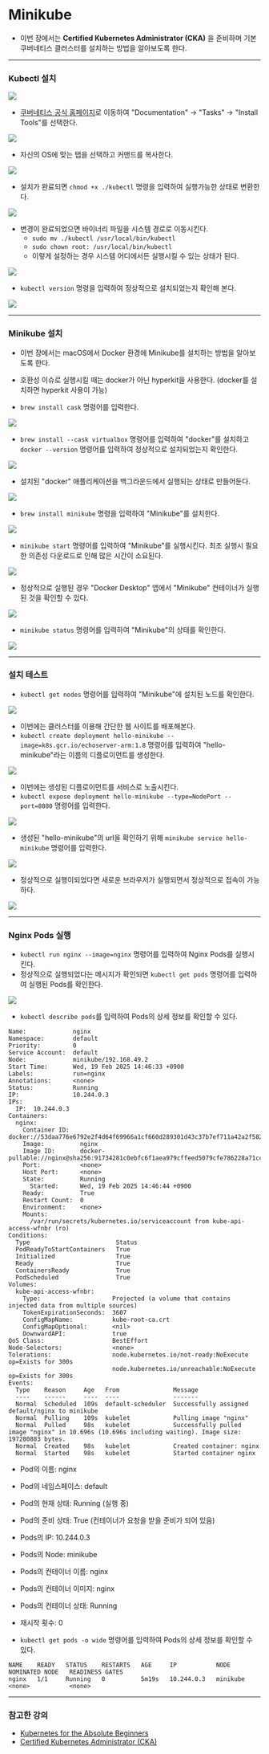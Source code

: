 # Minikube

- 이번 장에서는 **Certified Kubernetes Administrator (CKA)** 을 준비하며 기본 쿠버네티스 클러스터를 설치하는 방법을 알아보도록 한다.

---

### Kubectl 설치

![](images/1-k8s-home-documentation.png)

- [쿠버네티스 공식 홈페이지](https://kubernetes.io)로 이동하여 "Documentation" -> "Tasks" -> "Install Tools"를 선택한다.

![](images/2-copy-command.png)

- 자신의 OS에 맞는 탭을 선택하고 커맨드를 복사한다.

![](images/3-install-kubectl.png)

- 설치가 완료되면 `chmod +x ./kubectl` 명령을 입력하여 실행가능한 상태로 변환한다.

![](images/4-chmod-kubectl.png)

- 변경이 완료되었으면 바이너리 파일을 시스템 경로로 이동시킨다.
  - `sudo mv ./kubectl /usr/local/bin/kubectl`
  - `sudo chown root: /usr/local/bin/kubectl`
  - 이렇게 설정하는 경우 시스템 어디에서든 실행시킬 수 있는 상태가 된다.

![](images/5-binary-move-to-system-path.png)

- `kubectl version` 명령을 입력하여 정상적으로 설치되었는지 확인해 본다.

![](images/6-kubectl-version.png)

---

### Minikube 설치

- 이번 장에서는 macOS에서 Docker 환경에 Minikube를 설치하는 방법을 알아보도록 한다.
- 호환성 이슈로 실행시킬 때는 docker가 아닌 hyperkit을 사용한다. (docker를 설치하면 hyperkit 사용이 가능)

- `brew install cask` 명령어를 입력한다.  

![](images/7-brew-install-cask.png)

- `brew install --cask virtualbox` 명령어를 입력하여 "docker"를 설치하고 `docker --version` 명령어를 입력하여 정상적으로 설치되었는지 확인한다.

![](images/8-brew-install-docker-cask.png)

- 설치된 "docker" 애플리케이션을 백그라운드에서 실행되는 상태로 만들어둔다.

![](images/9-start-docker-desktop.png)

- `brew install minikube` 명령을 입력하여 "Minikube"를 설치한다.

![](images/10-brew-install-minikube.png)

- `minikube start` 명령어를 입력하여 "Minikube"를 실행시킨다. 최초 실행시 필요한 의존성 다운로드로 인해 많은 시간이 소요된다.

![](images/11-minikube-start.png)

- 정상적으로 실행된 경우 "Docker Desktop" 앱에서 "Minikube" 컨테이너가 실행된 것을 확인할 수 있다.

![](images/12-minikube-in-docker-desktop.png)

- `minikube status` 명령어를 입력하여 "Minikube"의 상태를 확인한다.

![](images/13-minikube-status.png)

---

### 설치 테스트

- `kubectl get nodes` 명령어를 입력하여 "Minikube"에 설치된 노드를 확인한다.

![](images/14-kubectl-get-nodes.png)

- 이번에는 클러스터를 이용해 간단한 웹 사이트를 배포해본다.
- `kubectl create deployment hello-minikube --image=k8s.gcr.io/echoserver-arm:1.8` 명령어를 입력하여 "hello-minikube"라는 이름의 디플로이먼트를 생성한다.

![](images/15-kubectl-create-deployment.png)

- 이번에는 생성된 디플로이먼트를 서비스로 노출시킨다.
- `kubectl expose deployment hello-minikube --type=NodePort --port=8080` 명령어를 입력한다.

![](images/16-kubectl-expose-deployment.png)

- 생성된 "hello-minikube"의 url을 확인하기 위해 `minikube service hello-minikube` 명령어를 입력한다.

![](images/17-kubectl-service-hello-minikube.png)

- 정상적으로 실행이되었다면 새로운 브라우저가 실행되면서 정상적으로 접속이 가능하다.

![](images/18-echoserver-in-browser.png)

---

### Nginx Pods 실행

- `kubectl run nginx --image=nginx` 명령어를 입력하여 Nginx Pods를 실행시킨다.
- 정상적으로 실행되었다는 메시지가 확인되면 `kubectl get pods` 명령어를 입력하여 실행된 Pods를 확인한다.

![](images/19-run-nginx.png)

- `kubectl describe pods`를 입력하여 Pods의 상세 정보를 확인할 수 있다.

```shell
Name:             nginx
Namespace:        default
Priority:         0
Service Account:  default
Node:             minikube/192.168.49.2
Start Time:       Wed, 19 Feb 2025 14:46:33 +0900
Labels:           run=nginx
Annotations:      <none>
Status:           Running
IP:               10.244.0.3
IPs:
  IP:  10.244.0.3
Containers:
  nginx:
    Container ID:   docker://53daa776e6792e2f4d64f69966a1cf660d289301d43c37b7ef711a42a2f58200
    Image:          nginx
    Image ID:       docker-pullable://nginx@sha256:91734281c0ebfc6f1aea979cffeed5079cfe786228a71cc6f1f46a228cde6e34
    Port:           <none>
    Host Port:      <none>
    State:          Running
      Started:      Wed, 19 Feb 2025 14:46:44 +0900
    Ready:          True
    Restart Count:  0
    Environment:    <none>
    Mounts:
      /var/run/secrets/kubernetes.io/serviceaccount from kube-api-access-wfnbr (ro)
Conditions:
  Type                        Status
  PodReadyToStartContainers   True
  Initialized                 True
  Ready                       True
  ContainersReady             True
  PodScheduled                True
Volumes:
  kube-api-access-wfnbr:
    Type:                    Projected (a volume that contains injected data from multiple sources)
    TokenExpirationSeconds:  3607
    ConfigMapName:           kube-root-ca.crt
    ConfigMapOptional:       <nil>
    DownwardAPI:             true
QoS Class:                   BestEffort
Node-Selectors:              <none>
Tolerations:                 node.kubernetes.io/not-ready:NoExecute op=Exists for 300s
                             node.kubernetes.io/unreachable:NoExecute op=Exists for 300s
Events:
  Type    Reason     Age   From               Message
  ----    ------     ----  ----               -------
  Normal  Scheduled  109s  default-scheduler  Successfully assigned default/nginx to minikube
  Normal  Pulling    109s  kubelet            Pulling image "nginx"
  Normal  Pulled     98s   kubelet            Successfully pulled image "nginx" in 10.696s (10.696s including waiting). Image size: 197280883 bytes.
  Normal  Created    98s   kubelet            Created container: nginx
  Normal  Started    98s   kubelet            Started container nginx
```

- Pod의 이름: nginx
- Pod의 네임스페이스: default
- Pod의 현재 상태: Running (실행 중)
- Pod의 준비 상태: True (컨테이너가 요청을 받을 준비가 되어 있음)
- Pods의 IP: 10.244.0.3
- Pods의 Node: minikube
- Pods의 컨테이너 이름: nginx
- Pods의 컨테이너 이미지: nginx
- Pods의 컨테이너 상태: Running
- 재시작 횟수: 0
  
- `kubectl get pods -o wide` 명령어를 입력하여 Pods의 상세 정보를 확인할 수 있다.

```shell
NAME    READY   STATUS    RESTARTS   AGE     IP           NODE       NOMINATED NODE   READINESS GATES
nginx   1/1     Running   0          5m19s   10.244.0.3   minikube   <none>           <none>
```

---

### 참고한 강의

- [Kubernetes for the Absolute Beginners](https://www.udemy.com/course/learn-kubernetes)
- [Certified Kubernetes Administrator (CKA)](https://www.udemy.com/course/certified-kubernetes-administrator-with-practice-tests)